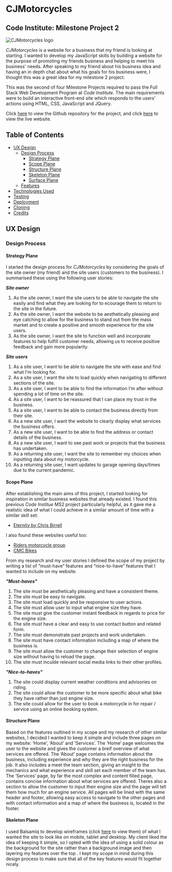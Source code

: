 # CJMotorcycles

## Code Institute: Milestone Project 2

![CJMotorcycles logo](assets/image/readme/readme-title.png)

_CJMotorcycles_ is a website for a business that my friend is looking at starting. I wanted to develop my JavaScript skills by building a website for the purpose of promoting my friends business and helping to meet his business' needs. After speaking to my friend about his business idea and having an in depth chat about what his goals for his business were, I thought this was a great idea for my milestone 2 project.

This was the second of four Milestone Projects required to pass the Full Stack Web Development Program at _Code Institute_. The main requirements were to build an interactive front-end site which responds to the users' actions using HTML, CSS, JavaScript and JQuery.

Click [here](https://github.com/hazza579/CJMotorcycles) to view the Github repository for the project, and click [here]() to view the live website.

## Table of Contents

- [UX Design](#ux-design)
    - [Design Process](#design-process)
        - [Strategy Plane](#strategy-plane)
        - [Scope Plane](#scope-plane)
        - [Structure Plane](#structure-plane)
        - [Skeleton Plane](#skeleton-plane)
        - [Surface Plane](#surface-plane)
    - [Features](#features)
- [Technologies Used](#technologies-used)
- [Testing](#testing)
- [Deployment](#deployment)
- [Cloning](#cloning)
- [Credits](#credits)

## UX Design
### Design Process
#### Strategy Plane 
I started the design process for _CJMotorcycles_ by considering the goals of the site owner (my friend) and the site users (customers to the business). I summarised these using the following user stories:

_**Site owner**_
1. As the site owner, I want the site users to be able to navigate the site easily and find what they are looking for to ecourage them to return to the site in the future.
2. As the site owner, I want the website to be aesthetically pleasing and eye catching to allow for the business to stand out from the mass market and to create a positive and smooth experience for the site users.
3. As the site owner, I want the site to function well and incorporate features to help fulfill customer needs, allowing us to receive positive feedback and gain more popularity.

_**Site users**_
1. As a site user, I want to be able to navigate the site with ease and find what I'm looking for.
2. As a site user, I want the site to load quickly when navigating to different sections of the site.
3. As a site user, I want to be able to find the information I'm after without spending a lot of time on the site.
4. As a site user, I want to be reassured that I can place my trust in the business.
5. As a site user, I want to be able to contact the business directly from their site.
6. As a new site user, I want the website to clearly display what services the business offers.
7. As a new site user, I want to be able to find the address or contact details of the business.
8. As a new site user, I want to see past work or projects that the business has undertaken.
9. As a returning site user, I want the site to remember my choices when inputting data about my motorcycle.
10. As a returning site user, I want updates to garage opening days/times due to the current pandemic.

#### Scope Plane
After establishing the main aims of this project, I started looking for inspiration in similar business websites that already existed. I found this previous _Code Institue_ MS2 project particularly helpful, as it gave me a realistic idea of what I could achieve in a similar amount of time with a similar skill set:
- [Eternity by Chris Birrell](https://birrellc.github.io/Eternity-MS2/#home)

I also found these websites useful too:
- [Riders motorcycle group](https://www.ridersgroup.co.uk/)
- [CMC Bikes](https://www.cmcbikes.com/)

From my research and my user stories I defined the scope of my project by writing a list of “must-have” features and “nice-to-have” features that I wanted to include on my website.

_**"Must-haves"**_
1. The site must be aesthetically pleasing and have a consistent theme.
2. The site must be easy to navigate.
3. The site must load quickly and be responsive to user actions.
4. The site must allow user to input what engine size they have.
5. The site must give the customer instant feedback in regards to price for the engine size.
6. The site must have a clear and easy to use contact button and related form.
7. The site must demonstrate past projects and work undertaken.
8. The site must have contact information including a map of where the business is.
9. The site must allow the customer to change their selection of engine size without having to reload the page.
10. The site must inculde relevant social media links to their other profiles.

_**"Nice-to-haves"**_
1. The site could display current weather conditions and advisories on riding.
2. The site could allow the customer to be more specific about what bike they have rather than just engine size.
3. The site could allow for the user to book a motorcycle in for repair / service using an online booking system.

#### Structure Plane
Based on the features outlined in my scope and my research of other similar websites, I decided I wanted to keep it simple and include three pages on my website: ‘Home’, ‘About’ and ‘Services’. The ‘Home’ page welcomes the user to the website and gives the customer a breif overview of what services are offered. The ‘About’ page contains information about the business, including experience and why they are the right business for the job. It also includes a meet the team section, giving an insight to the mechanics and what experience and skill set each member of the team has. The ‘Services’ page, by far the most complex and content filled page, contains concise information about what services are offered. Theres also a section to allow the customer to input their engine size and the page will tell them how much for an engine service. All pages will be lined with the same header and footer, allowing easy access to navigate to the other pages and with contact information and a map of where the business is, located in the footer.

#### Skeleton Plane
I used Balsamiq to develop wireframes (click [here](wireframes.md) to view them) of what I wanted the site to look like on mobile, tablet and desktop. My client liked the idea of keeping it simple, so I opted with the idea of using a solid colour as the background for the site rather than a background image and then layering my features over the top . I kept my scope in mind during this design process to make sure that all of the key features would fit together nicely.